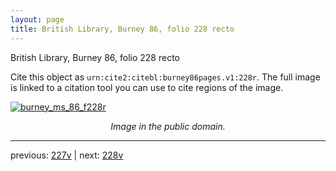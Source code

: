 ```yaml
---
layout: page
title: British Library, Burney 86, folio 228 recto
---
```


British Library, Burney 86, folio 228 recto

Cite this object as `urn:cite2:citebl:burney86pages.v1:228r`.  The full image is linked to a citation tool you can use to cite regions of the image.

[![burney_ms_86_f228r](http://www.homermultitext.org/iipsrv?IIIF=/project/homer/pyramidal/deepzoom/citebl/burney86imgs/v1/burney_ms_86_f228r.tif/full/800,/0/default.jpg)](http://www.homermultitext.org/ict2/?urn=urn:cite2:citebl:burney86imgs.v1:burney_ms_86_f228r) 

<p style="text-align: center; font-style: italic;">Image in the public domain.</p>

---

previous: [227v](../227v/) | next: [228v](../228v/)